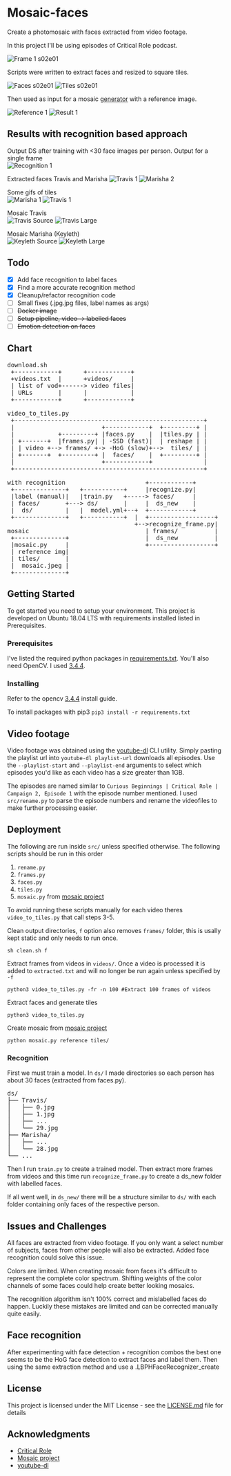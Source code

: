 # Mosaic-faces

Create a photomosaic with faces extracted from video footage.

In this project I'll be using episodes of Critical Role podcast.

![Frame 1 s02e01][cr_frame1]

Scripts were written to extract faces and resized to square tiles.

![Faces s02e01][cr_faces1]
![Tiles s02e01][cr_tiles1]

Then used as input for a mosaic [generator][mosaic_project] with a reference image.  

![Reference 1][cr_reference1]
![Result 1][cr_result1]

## Results with recognition based approach

Output DS after training with <30 face images per person.
Output for a single frame  
![Recognition 1][cr_recognition1]

Extracted faces Travis and Marisha
![Travis 1][cr_travis1]
![Marisha 2][cr_marisha2]

Some gifs of tiles  
![Marisha 1][cr_marisha1] ![Travis 1][cr_travis2]

Mosaic Travis  
![Travis Source][cr_Travissource1]
![Travis Large][cr_travis3]

Mosaic Marisha (Keyleth)  
![Keyleth Source][cr_Keylethsource1]
![Keyleth Large][cr_keyleth1]


## Todo
- [x] Add face recognition to label faces
- [x] Find a more accurate recognition method
- [x] Cleanup/refactor recognition code
- [ ] Small fixes (.jpg.jpg files, label names as args)
- [ ] ~~Docker image~~
- [ ] ~~Setup pipeline, video -> labelled faces~~
- [ ] ~~Emotion detection on faces~~

## Chart
<pre>
download.sh
 +------------+      +------------+
 +videos.txt  |      +videos/     |
 | list of vod+------> video files|
 | URLs       |      |            |
 +------------+      +------------+

video_to_tiles.py
 +----------------------------------------------------+
 |                        +------------+  +---------+ |
 |            +---------+ |faces.py    |  |tiles.py | |
 | +-------+  |frames.py| | -SSD (fast)|  | reshape | |
 | | video +--> frames/ +-> -HoG (slow)+-->  tiles/ | |
 | +-------+  +---------+ |  faces/    |  +---------+ |
 |                        +------------+              |
 +----------------------------------------------------+

with recognition                      +------------+
 +--------------+   +-----------+     |recognize.py|
 |label (manual)|   |train.py   +-----> faces/     |
 | faces/       +---> ds/       |     |  ds_new    |
 |  ds/         |   |  model.yml+--+  +------------+
 +--------------+   +-----------+  |  +------------------+
                                   +-->recognize_frame.py|
mosaic                                | frames/          |
 +--------------+                     |  ds_new          |
 |mosaic.py     |                     +------------------+
 | reference img|
 | tiles/       |
 |  mosaic.jpeg |
 +--------------+
</pre>


## Getting Started

To get started you need to setup your environment.
This project is developed on Ubuntu 18.04 LTS with requirements installed
listed in Prerequisites.

### Prerequisites

I've listed the required python packages in [requirements.txt](requirements.txt). You'll also need OpenCV. I used [3.4.4](https://docs.opencv.org/3.4.4/d2/de6/tutorial_py_setup_in_ubuntu.html).


### Installing
Refer to the opencv [3.4.4](https://docs.opencv.org/3.4.4/d2/de6/tutorial_py_setup_in_ubuntu.html)
 install guide.

To install packages with pip3
`pip3 install -r requirements.txt`


## Video footage

Video footage was obtained using the [youtube-dl][youtube-dl_project] CLI utility. Simply pasting the playlist url into `youtube-dl playlist-url` downloads all episodes. Use the `--playlist-start` and `--playlist-end` arguments to select which episodes you'd like as each video has a size greater than 1GB.

The episodes are named similar to `Curious Beginnings | Critical Role | Campaign 2,
Episode 1` with the episode number mentioned. I used `src/rename.py` to parse
the episode numbers and rename the videofiles to make further processing easier.


## Deployment

The following are run inside `src/` unless specified otherwise.
The following scripts should be run in this order

1. `rename.py`
1. `frames.py`
1. `faces.py`
1. `tiles.py`
1. `mosaic.py` from [mosaic project][mosaic_project]

To avoid running these scripts manually for each video theres `
video_to_tiles.py` that call steps 3-5. 

Clean output directories, `f` option also removes `frames/` folder, this is
usally kept static and only needs to run once.
```
sh clean.sh f
```

Extract frames from videos in `videos/`. Once a video is processed it is added
to `extracted.txt` and will no longer be run again unless specified by `-f`
```
python3 video_to_tiles.py -fr -n 100 #Extract 100 frames of videos
```

Extract faces and generate tiles
```
python3 video_to_tiles.py 
```

Create mosaic from [mosaic project][mosaic_project]
```
python mosaic.py reference tiles/
```

### Recognition
First we must train a model. In `ds/` I made directories so each person has about
30 faces (extracted from faces.py).

<pre>
ds/
├── Travis/
│   ├── 0.jpg
│   ├── 1.jpg
│   ├── ...
│   └── 29.jpg
├── Marisha/
│   ├── ...
│   └── 28.jpg
└── ...
</pre>

Then I run `train.py` to create a trained model. Then extract more frames from
videos and this time run `recognize_frame.py` to create a ds_new folder with
labelled faces.

If all went well, in `ds_new/` there will be a structure similar to `ds/` with each
folder containing only faces of the respective person.

## Issues and Challenges
All faces are extracted from video footage. If you only want a select number of subjects, faces
from other people will also be extracted. Added face recognition could solve
this issue.

Colors are limited. When creating mosaic from faces it's difficult to represent
the complete color spectrum. Shifting weights of the color channels of some
faces could help create better looking mosaics.

The recognition algorithm isn't 100% correct and mislabelled faces do happen.
Luckily these mistakes are limited and can be corrected manually quite easily.

## Face recognition
After experimenting with face detection + recognition combos the best one seems
to be the HoG face detection to extract faces and label them. Then using the
same extraction method and use a .LBPHFaceRecognizer_create

## License

This project is licensed under the MIT License - see the [LICENSE.md](LICENSE.md) file for details

## Acknowledgments

* [Critical Role][critical_role_url]
* [Mosaic project][mosaic_project]
* [youtube-dl][youtube-dl_project] 

<!-- Links to image -->
[critical_role_url]: https://critrole.com/
[youtube-dl_project]: https://github.com/rg3/youtube-dl
[mosaic_project]: https://github.com/codebox/mosaic
[cr_frame1]: images/frame1.jpg "Frame 1 s02e01"
[cr_reference1]: images/reference1.jpg "Reference 1"
[cr_result1]: images/result1.jpg "Result 1"
[cr_faces1]: images/faces_results/faces1.jpg "Faces 1 s02e01"
[cr_tiles1]: images/tiles_results/tiles1.jpg "Tiles 1 s02e01"
[cr_recognition1]: images/result_recognition1.png "Recognition 1 s02e01"
[cr_marisha2]: images/Marisha.jpg "Marisha"
[cr_travis1]: images/Travis.jpg "Travis"
[cr_marisha1]: images/Marisha.gif "Marisha 1"
[cr_travis2]: images/Travis.gif "Travis 1"
[cr_travis3]: images/Travis.jpeg "Travis Large"
[cr_keyleth1]: images/Keyleth.jpeg "Keyleth Large"
[cr_Travissource1]: images/Travis_source.bmp "Travis source"
[cr_Keylethsource1]: images/Keyleth_source.jpg "Keyleth source"

